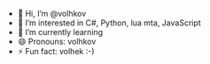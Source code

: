 - 👋 Hi, I’m @volhkov
- 👀 I’m interested in C#, Python, lua mta, JavaScript
- 🌱 I’m currently learning 
- 😄 Pronouns: volhkov
- ⚡ Fun fact: volhek :-)
